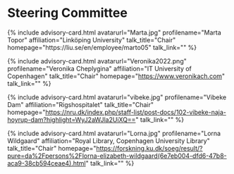 # Steering Committee

<div id="profile-container">
{% include advisory-card.html avatarurl="Marta.jpg" profilename="Marta Topor" affiliation="Linköping University" talk_title="Chair" homepage="https://liu.se/en/employee/marto05" talk_link="" %}

{% include advisory-card.html avatarurl="Veronika2022.png" profilename="Veronika Cheplygina" affiliation="IT University of Copenhagen" talk_title="Chair" homepage="https://www.veronikach.com" talk_link="" %}
  
{% include advisory-card.html avatarurl="vibeke.jpg" profilename="Vibeke Dam" affiliation="Rigshospitalet" talk_title="Chair" homepage="https://nru.dk/index.php/staff-list/post-docs/102-vibeke-naja-hoyrup-dam?highlight=WyJ2aWJla2UiXQ==" talk_link="" %}

{% include advisory-card.html avatarurl="Lorna.jpg" profilename="Lorna Wildgaard" affiliation="Royal Library, Copenhagen University Library" talk_title="Chair" homepage="https://forskning.ku.dk/soeg/result/?pure=da%2Fpersons%2Florna-elizabeth-wildgaard(6e7eb004-dfd6-47b8-aca9-38cb594ceae4).html" talk_link="" %}
</div>


